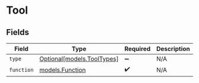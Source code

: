 # Tool


## Fields

| Field                                                | Type                                                 | Required                                             | Description                                          |
| ---------------------------------------------------- | ---------------------------------------------------- | ---------------------------------------------------- | ---------------------------------------------------- |
| `type`                                               | [Optional[models.ToolTypes]](../models/tooltypes.md) | :heavy_minus_sign:                                   | N/A                                                  |
| `function`                                           | [models.Function](../models/function.md)             | :heavy_check_mark:                                   | N/A                                                  |